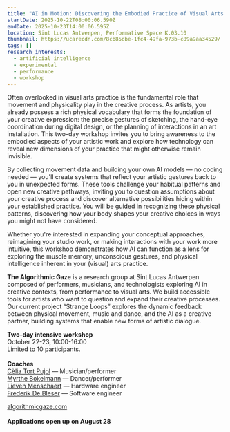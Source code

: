 ```yaml
---
title: "AI in Motion: Discovering the Embodied Practice of Visual Arts "
startDate: 2025-10-22T08:00:06.590Z
endDate: 2025-10-23T14:00:06.595Z
location: Sint Lucas Antwerpen, Performative Space K.03.10
thumbnail: https://ucarecdn.com/8cb85dbe-1fc4-49fa-973b-c89a9aa34529/
tags: []
research_interests:
  - artificial intelligence
  - experimental
  - performance
  - workshop
---
```

Often overlooked in visual arts practice is the fundamental role that movement and physicality play in the creative process. As artists, you already possess a rich physical vocabulary that forms the foundation of your creative expression: the precise gestures of sketching, the hand-eye coordination during digital design, or the planning of interactions in an art installation. This two-day workshop invites you to bring awareness to the embodied aspects of your artistic work and explore how technology can reveal new dimensions of your practice that might otherwise remain invisible.

By collecting movement data and building your own AI models — no coding needed — you'll create systems that reflect your artistic gestures back to you in unexpected forms. These tools challenge your habitual patterns and open new creative pathways, inviting you to question assumptions about your creative process and discover alternative possibilities hiding within your established practice. You will be guided in recognizing these physical patterns, discovering how your body shapes your creative choices in ways you might not have considered. 

Whether you're interested in expanding your conceptual approaches, reimagining your studio work, or making interactions with your work more intuitive, this workshop demonstrates how AI can function as a lens for exploring the muscle memory, unconscious gestures, and physical intelligence inherent in your (visual) arts practice. 

**The Algorithmic Gaze** is a research group at Sint Lucas Antwerpen composed of performers, musicians, and technologists exploring AI in creative contexts, from performance to visual arts. We build accessible tools for artists who want to question and expand their creative processes. Our current project “Strange Loops” explores the dynamic feedback between physical movement, music and dance, and the AI as a creative partner, building systems that enable new forms of artistic dialogue.

**T﻿wo-day intensive workshop**\
O﻿ctober 22-23, 10:00-16:00\
Limited to 10 participants.\
\
**Coaches**\
[C﻿èlia Tort Pujol](https://slarg.be/people/c%C3%A8lia-tort-pujol/) — Musician/performer\
[M﻿yrthe Bokelmann](https://slarg.be/people/myrthe-bokelmann/) — Dancer/performer\
[L﻿ieven Menschaert](https://slarg.be/people/lieven-menschaert/) —  Hardware engineer\
[F﻿rederik De Bleser](https://slarg.be/people/frederik-de-bleser/) — Software engineer

[algorithmicgaze.com](https://algorithmicgaze.com/)\
\
**A﻿pplications open up on August 28**
<!-- [S﻿ignup Now](https://forms.office.com/Pages/ResponsePage.aspx?id=f8Uf7ZeK50ed4ZMC39eGriKRksldWX1DvIHCoTH_JMdUMlRJOVlLUFAyQ0NERVRHUVFVNlNBV1BVMy4u) -->